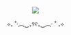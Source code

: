 </p>
<p align="center">
<img src=https://i.postimg.cc/NG1jM2Tv/image0.gif ">
<p align="center">
⊹₊ ˚‧︵‿₊୨୧₊‿︵‧ ˚ ₊⊹
